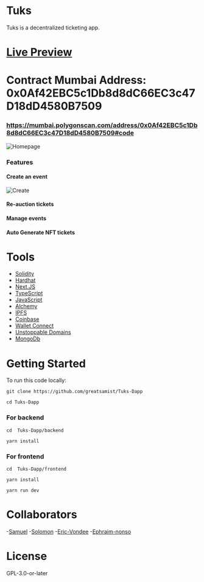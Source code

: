 # Tuks

Tuks is a decentralized ticketing app.

# [Live Preview](https://tuks.vercel.app)

# Contract Mumbai Address: 0x0Af42EBC5c1Db8d8dC66EC3c47D18dD4580B7509

### https://mumbai.polygonscan.com/address/0x0Af42EBC5c1Db8d8dC66EC3c47D18dD4580B7509#code

![Homepage](https://github.com/greatsamist/Tuks-Dapp/blob/main/.docs/homepage.png)

### Features

#### Create an event

![Create](https://github.com/greatsamist/Tuks-Dapp/blob/main/.docs/create.png)

#### Re-auction tickets

#### Manage events

#### Auto Generate NFT tickets

# Tools

- [Solidity](https://soliditylang.com)
- [Hardhat](https://Hardhat.org)
- [Next.JS](https://nextjs.org)
- [TypeScript](https://typescriptlang.org)
- [JavaScript](https://javascript.com)
- [Alchemy](https://alchemy.com)
- [IPFS](https://ipfs.io)
- [Coinbase](https://coinbase.com)
- [Wallet Connect](https://walletconnect.com)
- [Unstoppable Domains](https://unstoppabledomains.com)
- [MongoDb](https://mongodb.com)

# Getting Started

To run this code locally:

```
git clone https://github.com/greatsamist/Tuks-Dapp
```

```
cd Tuks-Dapp
```

### For backend

```
cd  Tuks-Dapp/backend
```

```
yarn install
```

### For frontend

```
cd  Tuks-Dapp/frontend
```

```
yarn install
```

```
yarn run dev
```

# Collaborators

-[Samuel](https://github.com/greatsamist/) -[Solomon](https://github.com/olajuwon74) -[Eric-Vondee](https://github.com/Eric-Vondee) -[Ephraim-nonso](https://github.com/Ephraim-nonso)

# License

GPL-3.0-or-later
